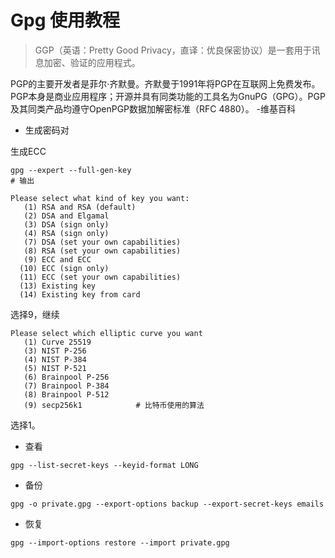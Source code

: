 # Gpg 使用教程

> GGP（英语：Pretty Good Privacy，直译：优良保密协议）是一套用于讯息加密、验证的应用程式。

PGP的主要开发者是菲尔·齐默曼。齐默曼于1991年将PGP在互联网上免费发布。PGP本身是商业应用程序；开源并具有同类功能的工具名为GnuPG（GPG）。PGP及其同类产品均遵守OpenPGP数据加解密标准（RFC 4880）。    -维基百科

- 生成密码对

生成ECC
```
gpg --expert --full-gen-key
# 输出

Please select what kind of key you want:
   (1) RSA and RSA (default)
   (2) DSA and Elgamal
   (3) DSA (sign only)
   (4) RSA (sign only)
   (7) DSA (set your own capabilities)
   (8) RSA (set your own capabilities)
   (9) ECC and ECC
  (10) ECC (sign only)
  (11) ECC (set your own capabilities)
  (13) Existing key
  (14) Existing key from card
```
选择9，继续
```
Please select which elliptic curve you want
   (1) Curve 25519
   (3) NIST P-256
   (4) NIST P-384
   (5) NIST P-521
   (6) Brainpool P-256
   (7) Brainpool P-384
   (8) Brainpool P-512
   (9) secp256k1            # 比特币使用的算法
```
选择1。
- 查看
```
gpg --list-secret-keys --keyid-format LONG
```
- 备份
```
gpg -o private.gpg --export-options backup --export-secret-keys emails

```
- 恢复
```
gpg --import-options restore --import private.gpg
```

